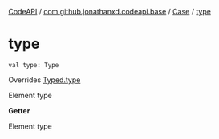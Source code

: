 [CodeAPI](../../index.md) / [com.github.jonathanxd.codeapi.base](../index.md) / [Case](index.md) / [type](.)

# type

`val type: Type`

Overrides [Typed.type](../-typed/type.md)

Element type

**Getter**

Element type

